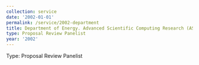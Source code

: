 ```yaml
---
collection: service
date: '2002-01-01'
permalink: /service/2002-department
title: Department of Energy. Advanced Scientific Computing Research (ASCR) proposals
type: Proposal Review Panelist
year: '2002'
---
```


Type: Proposal Review Panelist
